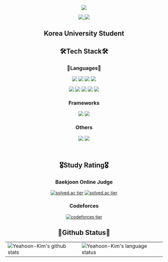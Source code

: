 <p align="center">
  <img src="https://capsule-render.vercel.app/api?type=waving&amp;height=250&amp;text=Crescendo0709&amp;fontAlign=60&amp;color=gradient" style="max-width: 100%;">
  </p>
  <p align="center">
  <a href="https://blog.naver.com/apple8718" target="_blank">
    <img src="https://img.shields.io/badge/NAVER Blog-03C75A?style=for-the-badge&logo=naver&logoColor=ffffff"/>
  </a>
  <a href="https://www.kaggle.com/yeahoonkim" target="_blank">
    <img src="https://img.shields.io/badge/kaggle-20BEFF?style=for-the-badge&logo=Kaggle&logoColor=ffffff"/></a>
</p align="center">

<h2 align="center">Korea University Student</h2>

<h2 align="center">🛠Tech Stack🛠</h2>

<h3 align="center">🧾Languages🧾</h3>
<p align="center">
  <img src="https://img.shields.io/badge/C-a8b9cc?style=for-the-badge&logo=c&logoColor=ffffff"/>
  <img src="https://img.shields.io/badge/C++-00599c?style=for-the-badge&logo=c%2b%2b&logoColor=ffffff"/>
  <img src="https://img.shields.io/badge/Java-007396?style=for-the-badge&logo=Java&logoColor=ffffff"/>
  <img src="https://img.shields.io/badge/Python-3776ab?style=for-the-badge&logo=Python&logoColor=ffffff"/>
</p>

<p align="center">
  <img src="https://img.shields.io/badge/HTML5-e34f26?style=for-the-badge&logo=HTML5&logoColor=ffffff"/>
  <img src="https://img.shields.io/badge/JavaScript-f7df1e?style=for-the-badge&logo=JavaScript&logoColor=ffffff"/>
  <img src="https://img.shields.io/badge/MySQL-4479a1?style=for-the-badge&logo=MySQL&logoColor=ffffff"/>
  <img src="https://img.shields.io/badge/SQLite-003b57?style=for-the-badge&logo=SQLite&logoColor=ffffff"/>
  <img src="https://img.shields.io/badge/Flask-000000?style=for-the-badge&logo=Flask&logoColor=ffffff"/>
</p>

<h3 align="center">Frameworks</h3>
<p align="center">
  <img src="https://img.shields.io/badge/scikit learn-f7931e?style=for-the-badge&logo=scikit-learn&logoColor=ffffff"/>
  <img src="https://img.shields.io/badge/pytorch-ee4c2c?style=for-the-badge&logo=pytorch&logoColor=ffffff"/>
</p>

<h3 align="center">Others</h3>
<p align="center">
  <img src="https://img.shields.io/badge/Linux-fcc624?style=for-the-badge&logo=Linux&logoColor=ffffff"/>
  <img src="https://img.shields.io/badge/Git-f05032?style=for-the-badge&logo=Git&logoColor=ffffff"/>
</p>

<p>&nbsp;</p>

<h2 align="center">🎖️Study Rating🎖️</h2>

<h3 align="center">Baekjoon Online Judge</h3>

<p align="center">
  <a href='https://solved.ac/apple8718'><img src="http://mazassumnida.wtf/api/v2/generate_badge?boj=apple8718" referrerpolicy="no-referrer" alt="solved.ac tier"></a>
  <a href='https://solved.ac/apple8718'><img src="http://mazandi.herokuapp.com/api?handle=apple8718" referrerpolicy="no-referrer" alt="solved.ac tier"></a>
</p>

<h3 align="center">Codeforces</h3>

<p align="center">
  <a href='https://codeforces.com/profile/Crescend0'><img src="https://cf.leed.at?id=Crescend0" referrerpolicy="no-referrer" alt="codeforces tier"></a>
</p>
  
<h2 align="center">📖Github Status📖</h2>
<table align="center">
  <tr>
    <td>
      <img align="center" src="https://github-readme-stats.vercel.app/api?username=Yeahoon-Kim&show_icons=true&include_all_commits=true&theme=blue&hide_border=true&count_private=true" alt="Yeahoon-Kim's github stats" />
    </td>
    <td>
      <img align="center" src="https://github-readme-stats.vercel.app/api/top-langs/?username=Yeahoon-Kim&layout=compact&theme=blue&hide_border=true&langs_count=10" alt="Yeahoon-Kim's language status"/>
    </td>
  </tr>
</table>
